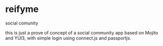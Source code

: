 reifyme
=======

social comunity

this is just a prove of concept of a social community app based on Mojito and YUI3, with simple login using 
connect.js and passportjs.

